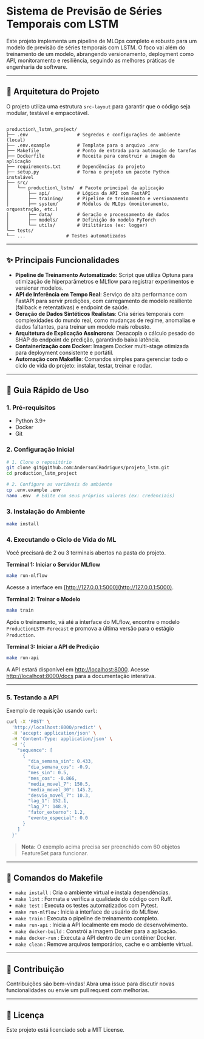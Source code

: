 # Sistema de Previsão de Séries Temporais com LSTM

Este projeto implementa um pipeline de MLOps completo e robusto para um modelo de previsão de séries temporais com LSTM. O foco vai além do treinamento de um modelo, abrangendo versionamento, deployment como API, monitoramento e resiliência, seguindo as melhores práticas de engenharia de software.

---

## 📂 Arquitetura do Projeto

O projeto utiliza uma estrutura `src-layout` para garantir que o código seja modular, testável e empacotável.

```

production\_lstm\_project/
├── .env                  # Segredos e configurações de ambiente (local)
├── .env.example          # Template para o arquivo .env
├── Makefile              # Ponto de entrada para automação de tarefas
├── Dockerfile            # Receita para construir a imagem da aplicação
├── requirements.txt      # Dependências do projeto
├── setup.py              # Torna o projeto um pacote Python instalável
├── src/
│   └── production\_lstm/  # Pacote principal da aplicação
│       ├── api/          # Lógica da API com FastAPI
│       ├── training/     # Pipeline de treinamento e versionamento
│       ├── system/       # Módulos de MLOps (monitoramento, orquestração, etc.)
│       ├── data/         # Geração e processamento de dados
│       ├── models/       # Definição do modelo PyTorch
│       └── utils/        # Utilitários (ex: logger)
└── tests/
└── ...               # Testes automatizados

````

---

## ✨ Principais Funcionalidades

- **Pipeline de Treinamento Automatizado**: Script que utiliza Optuna para otimização de hiperparâmetros e MLflow para registrar experimentos e versionar modelos.
- **API de Inferência em Tempo Real**: Serviço de alta performance com FastAPI para servir predições, com carregamento de modelo resiliente (fallback e retentativas) e endpoint de saúde.
- **Geração de Dados Sintéticos Realistas**: Cria séries temporais com complexidades do mundo real, como mudanças de regime, anomalias e dados faltantes, para treinar um modelo mais robusto.
- **Arquitetura de Explicação Assíncrona**: Desacopla o cálculo pesado do SHAP do endpoint de predição, garantindo baixa latência.
- **Containerização com Docker**: Imagem Docker multi-stage otimizada para deployment consistente e portátil.
- **Automação com Makefile**: Comandos simples para gerenciar todo o ciclo de vida do projeto: instalar, testar, treinar e rodar.

---

## 🚀 Guia Rápido de Uso

### 1. Pré-requisitos

- Python 3.9+
- Docker
- Git

### 2. Configuração Inicial

```bash
# 1. Clone o repositório
git clone git@github.com:AndersonCRodrigues/projeto_lstm.git
cd production_lstm_project

# 2. Configure as variáveis de ambiente
cp .env.example .env
nano .env  # Edite com seus próprios valores (ex: credenciais)
````

### 3. Instalação do Ambiente

```bash
make install
```

### 4. Executando o Ciclo de Vida do ML

Você precisará de 2 ou 3 terminais abertos na pasta do projeto.

**Terminal 1: Iniciar o Servidor MLflow**

```bash
make run-mlflow
```

Acesse a interface em [http://127.0.0.1:5000](http://127.0.0.1:5000).

**Terminal 2: Treinar o Modelo**

```bash
make train
```

Após o treinamento, vá até a interface do MLflow, encontre o modelo `ProductionLSTM-Forecast` e promova a última versão para o estágio `Production`.

**Terminal 3: Iniciar a API de Predição**

```bash
make run-api
```

A API estará disponível em [http://localhost:8000](http://localhost:8000). Acesse [http://localhost:8000/docs](http://localhost:8000/docs) para a documentação interativa.

---

### 5. Testando a API

Exemplo de requisição usando `curl`:

```bash
curl -X 'POST' \
  'http://localhost:8000/predict' \
  -H 'accept: application/json' \
  -H 'Content-Type: application/json' \
  -d '{
    "sequence": [
      {
        "dia_semana_sin": 0.433,
        "dia_semana_cos": -0.9,
        "mes_sin": 0.5,
        "mes_cos": -0.866,
        "media_movel_7": 150.5,
        "media_movel_30": 145.2,
        "desvio_movel_7": 10.3,
        "lag_1": 152.1,
        "lag_7": 148.9,
        "fator_externo": 1.2,
        "evento_especial": 0.0
      }
    ]
  }'
```

> **Nota:** O exemplo acima precisa ser preenchido com 60 objetos FeatureSet para funcionar.

---

## 🧰 Comandos do Makefile

* `make install` : Cria o ambiente virtual e instala dependências.
* `make lint` : Formata e verifica a qualidade do código com Ruff.
* `make test` : Executa os testes automatizados com Pytest.
* `make run-mlflow` : Inicia a interface de usuário do MLflow.
* `make train` : Executa o pipeline de treinamento completo.
* `make run-api` : Inicia a API localmente em modo de desenvolvimento.
* `make docker-build` : Constrói a imagem Docker para a aplicação.
* `make docker-run` : Executa a API dentro de um contêiner Docker.
* `make clean` : Remove arquivos temporários, cache e o ambiente virtual.

---

## 🤝 Contribuição

Contribuições são bem-vindas! Abra uma issue para discutir novas funcionalidades ou envie um pull request com melhorias.

---

## 📄 Licença

Este projeto está licenciado sob a MIT License.

